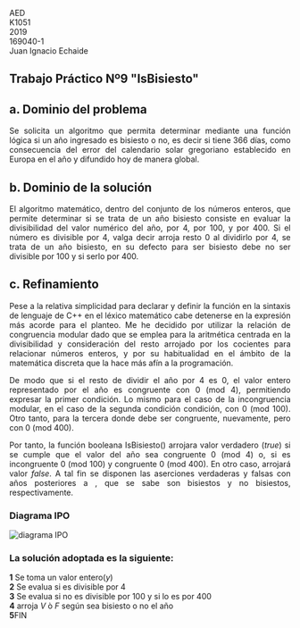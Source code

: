 
AED <br>
K1051 <br>
2019 <br>
169040-1 <br>
Juan Ignacio Echaide	

## Trabajo Práctico Nº9 "IsBisiesto"

## <strong>a</strong>. Dominio del problema

<P ALIGN="justify">Se solicita un algoritmo que permita determinar mediante una función lógica si un año ingresado es bisiesto o no, es decir si tiene 366 días, como consecuencia del error del calendario solar gregoriano establecido en Europa en el año y difundido hoy de manera global.


## <strong>b</strong>. Dominio de la solución

<P ALIGN="justify">El algoritmo matemático, dentro del conjunto de los números enteros, que permite determinar si se trata de un año bisiesto consiste en evaluar la divisibilidad del valor numérico del año, por 4, por 100, y por 400. Si el número es divisible por 4, valga decir arroja resto 0 al dividirlo por 4, se trata de un año bisiesto, en su defecto para ser bisiesto debe no ser divisible por 100 y si serlo por 400.

## <strong>c</strong>. Refinamiento

<P ALIGN="justify">Pese a la relativa simplicidad para declarar y definir la función en la sintaxis de lenguaje de C++ en el léxico matemático cabe detenerse en la expresión más acorde para el planteo. Me he decidido por utilizar la relación de congruencia modular dado que se emplea para la aritmética centrada en la divisibilidad y consideración del resto arrojado por los cocientes para relacionar números enteros, y por su habitualidad en el ámbito de la matemática discreta que la hace más afín a la programación.

<P ALIGN="justify">De modo que si el resto de dividir el año por 4 es 0, el valor entero representado por el año es congruente con 0 (mod 4), permitiendo expresar la primer condición. Lo mismo para el caso de la incongruencia modular, en el caso de la segunda condición condición, con 0 (mod 100). Otro tanto, para la tercera donde debe ser congruente, nuevamente, pero con 0 (mod 400).    

<P ALIGN="justify">Por tanto, la función booleana IsBisiesto() arrojara valor verdadero (<i>true</i>) si se cumple que el valor del año sea congruente 0 (mod 4) o, si es incongruente 0 (mod 100) y congruente 0 (mod 400). En otro caso, arrojará valor <i>false</i>. A tal fin se disponen las aserciones verdaderas y falsas con años posteriores a   , que se sabe son bisiestos y no bisiestos, respectivamente.

### Diagrama IPO
![diagrama IPO](https://user-images.githubusercontent.com/43832189/59051034-5540e680-8862-11e9-9a24-2b5aed743736.jpg)


### La solución adoptada es la siguiente:

<strong>1</strong>  Se toma un valor entero(<i>y</i>) </br>
<strong>2</strong>  Se evalua si es divisible por 4</br>
<strong>3</strong> Se evalua si no es divisible por 100 y si lo es por 400</br>
<strong>4</strong> arroja <i>V</i> ò <i>F</i> según sea bisiesto o no el año</br>
<strong>5</strong>FIN


